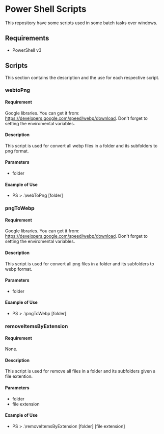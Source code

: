 # Power Shell Scripts
This repository have some scripts used in some batch tasks over windows.

## Requirements
- PowerShell v3

## Scripts
This section contains the description and the use for each respective script.

### webtoPng
#### Requirement
Google libraries. You can get it from: <https://developers.google.com/speed/webp/download>. Don't forget to setting the enviromental variables.
#### Description
This script is used for convert all webp files in a folder and its subfolders to png format.
#### Parameters
- folder
#### Example of Use
- PS > .\webToPng [folder]

### pngToWebp
#### Requirement
Google libraries. You can get it from: <https://developers.google.com/speed/webp/download>. Don't forget to setting the enviromental variables.
#### Description
This script is used for convert all png files in a folder and its subfolders to webp format.
#### Parameters
- folder
#### Example of Use
- PS > .\pngToWebp [folder]

### removeItemsByExtension
#### Requirement
None.
#### Description
This script is used for remove all files in a folder and its subfolders given a file extention.
#### Parameters
- folder
- file extension
#### Example of Use
- PS > .\removeItemsByExtension [folder] [file extension]

